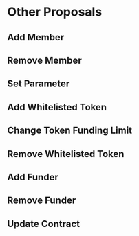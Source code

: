 ---
---
 
# Other Proposals

## Add Member
## Remove Member
## Set Parameter
## Add Whitelisted Token
## Change Token Funding Limit
## Remove Whitelisted Token
## Add Funder
## Remove Funder
## Update Contract
